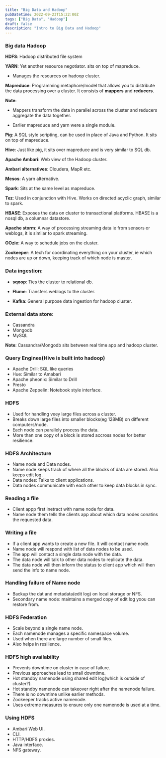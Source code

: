 ```yaml
---
title: "Big Data and Hadoop"
pubDatetime: 2022-09-23T15:22:00Z
tags: ["Big Data", "Hadoop"]
draft: false
description: "Intro to Big Data and Hadoop"
---
```


### Big data Hadoop

**HDFS**: Hadoop distributed file system

**YARN**: Yet another resource negotiator. sits on top of mapreduce.

- Manages the resources on hadoop cluster.

**Mapreduce**: Programming metaphore/model that allows you to distribute the data processing over a cluster. It consists of **mappers** and **reducers**.

**Note**:

- Mappers transform the data in parallel across the cluster and reducers aggregate the data together.

- Earlier mapreduce and yarn were a single module.

**Pig**: A SQL style scripting, can be used in place of Java and Python. It sits on top of mapreduce.

**Hive**: Just like pig, it sits over mapreduce and is very similar to SQL db.

**Apache Ambari**: Web view of the Hadoop cluster.

**Ambari alternatives**: Cloudera, MapR etc.

**Mesos**: A yarn alternative.

**Spark**: Sits at the same level as mapreduce.

**Tez**: Used in conjunction with Hive. Works on directed acyclic graph, similar to spark.

**HBASE**: Exposes the data on cluster to transactional platforms. HBASE is a nosql db, a columnar datastore.

**Apache storm**: A way of processing streaming data ie from sensors or weblogs, it is similar to spark streaming.

**OOzie**: A way to schedule jobs on the cluster.

**Zookeeper**: A tech for coordinating everything on your cluster, ie which nodes are up or down, keeping track of which node is master.

### Data ingestion:

- **sqoop**: Ties the cluster to relational db.

- **Flume**: Transfers weblogs to the cluster.

- **Kafka**: General purpose data ingestion for hadoop cluster.

### External data store:

- Cassandra
- Mongodb
- MySQL

**Note**: Cassandra/Mongodb sits between real time app and hadoop cluster.

### Query Engines(Hive is built into hadoop)

- Apache Drill: SQL like queries
- Hue: Similar to Amabari
- Apache pheonix: Similar to Drill
- Presto
- Apache Zeppelin: Notebook style interface.

### HDFS

- Used for handling veey large files across a cluster.
- Breaks down large files into smaller blocks(eg 128MB) on different computers/node.
- Each node can parallely process the data.
- More than one copy of a block is stored accross nodes for better resilience.

### HDFS Architecture

- Name node and Data nodes.
- Name node keeps track of where all the blocks of data are stored. Also keeps edit log.
- Data nodes: Talks to client applications.
- Data nodes communicate with each other to keep data blocks in sync.

### Reading a file

- Client appp first inetract with name node for data.
- Name node them tells the clients app about which data nodes conatins the requested data.

### Writing a file

- If a client app wants to create a new file. It will contact name node.
- Name node will respond with list of data nodes to be used.
- The app will contact a single data node with the data.
- The data node will talk to other data nodes to replicate the data.
- The data node will then inform the status to client app which will then send the info to name node.

### Handling failure of Name node

- Backup the dat and metadata(edit log) on local storage or NFS.
- Secondary name node: maintains a merged copy of edit log yoou can restore from.

### HDFS Federation

- Scale beyond a single name node.
- Each namenode manages a specific namespace volume.
- Used when there are large number of small files.
- Also helps in resilience.

### HDFS high availability

- Prevents downtime on cluster in case of failure.
- Previous approaches lead to small downtime.
- Hot standby namenode using shared edit log(which is outside of cluster?).
- Hot standby namenode can takeover right after the namenode failure.
- There is no downtime unlike earlier methods.
- Zookeeper tracks active namenode.
- Uses extreme measures to ensure only one namenode is used at a time.

### Using HDFS

- Ambari Web UI.
- CLI.
- HTTP/HDFS proxies.
- Java interface.
- NFS gateway.
